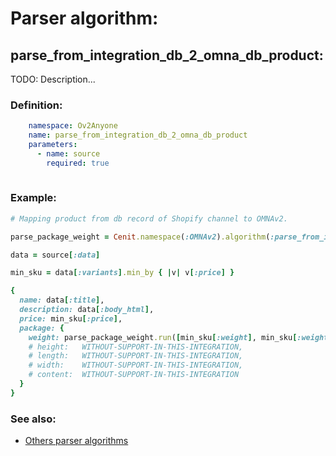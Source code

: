 # Parser algorithm:
 
## parse_from_integration_db_2_omna_db_product:

TODO: Description...
    
### Definition:
```YAML
    namespace: Ov2Anyone
    name: parse_from_integration_db_2_omna_db_product
    parameters:
      - name: source
        required: true
        
```

### Example:
```RUBY
# Mapping product from db record of Shopify channel to OMNAv2.

parse_package_weight = Cenit.namespace(:OMNAv2).algorithm(:parse_from_integration_db_2_omna_db_package_weight)

data = source[:data]

min_sku = data[:variants].min_by { |v| v[:price] }

{
  name: data[:title],
  description: data[:body_html],
  price: min_sku[:price],
  package: {
    weight: parse_package_weight.run([min_sku[:weight], min_sku[:weight_unit]]),
    # height:   WITHOUT-SUPPORT-IN-THIS-INTEGRATION,
    # length:   WITHOUT-SUPPORT-IN-THIS-INTEGRATION,
    # width:    WITHOUT-SUPPORT-IN-THIS-INTEGRATION,
    # content:  WITHOUT-SUPPORT-IN-THIS-INTEGRATION
  }
}
```

### See also:
* [Others parser algorithms](overview?id=parse_from_integration_db_2_omna_db_product)